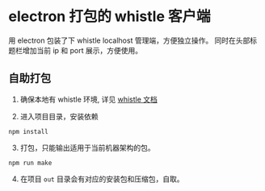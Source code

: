 # electron 打包的 whistle 客户端

用 electron 包装了下 whistle localhost 管理端，方便独立操作。
同时在头部标题栏增加当前 ip 和 port 展示，方便使用。

## 自助打包

1. 确保本地有 whistle 环境, 详见 [whistle 文档](https://wproxy.org/whistle/install.html)

2. 进入项目目录，安装依赖

```
npm install
```

3. 打包，只能输出适用于当前机器架构的包。

```
npm run make
```

4. 在项目 `out` 目录会有对应的安装包和压缩包，自取。
